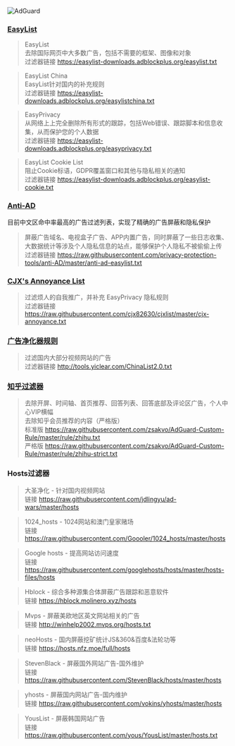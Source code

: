 ![AdGuard](https://github.com/233Bazinga/Handling/blob/master/Picture/banner.png)

### [EasyList](https://easylist.to)

>EasyList   
>去除国际网页中大多数广告，包括不需要的框架、图像和对象   
>过滤器链接 https://easylist-downloads.adblockplus.org/easylist.txt

>EasyList China   
>EasyList针对国内的补充规则   
>过滤器链接 https://easylist-downloads.adblockplus.org/easylistchina.txt

>EasyPrivacy   
>从网络上上完全删除所有形式的跟踪，包括Web错误、跟踪脚本和信息收集，从而保护您的个人数据   
>过滤器链接 https://easylist-downloads.adblockplus.org/easyprivacy.txt

>EasyList Cookie List   
>阻止Cookie标语，GDPR覆盖窗口和其他与隐私相关的通知   
>过滤器链接 https://easylist-downloads.adblockplus.org/easylist-cookie.txt


### [Anti-AD](https://github.com/privacy-protection-tools/anti-AD)
目前中文区命中率最高的广告过滤列表，实现了精确的广告屏蔽和隐私保护

>屏蔽广告域名、电视盒子广告、APP内置广告，同时屏蔽了一些日志收集、大数据统计等涉及个人隐私信息的站点，能够保护个人隐私不被偷偷上传   
>过滤器链接 https://raw.githubusercontent.com/privacy-protection-tools/anti-AD/master/anti-ad-easylist.txt


### [CJX's Annoyance List](https://github.com/cjx82630/cjxlist/)

>过滤烦人的自我推广，并补充 EasyPrivacy 隐私规则   
>过滤器链接 https://raw.githubusercontent.com/cjx82630/cjxlist/master/cjx-annoyance.txt


### [广告净化器规则](http://www.yiclear.com)

>过滤国内大部分视频网站的广告   
>过滤器链接 http://tools.yiclear.com/ChinaList2.0.txt


### [知乎过滤器](https://github.com/zsakvo/AdGuard-Custom-Rule)

>去除开屏、时间轴、首页推荐、回答列表、回答底部及评论区广告，个人中心VIP横幅   
>去除知乎会员推荐的内容（严格版）   
>标准版 https://raw.githubusercontent.com/zsakvo/AdGuard-Custom-Rule/master/rule/zhihu.txt   
>严格版 https://raw.githubusercontent.com/zsakvo/AdGuard-Custom-Rule/master/rule/zhihu-strict.txt


### Hosts过滤器

>大圣净化 - 针对国内视频网站   
>链接 https://raw.githubusercontent.com/jdlingyu/ad-wars/master/hosts

>1024_hosts - 1024网站和澳门皇家赌场   
>链接 https://raw.githubusercontent.com/Goooler/1024_hosts/master/hosts

>Google hosts - 提高网站访问速度   
>链接 https://raw.githubusercontent.com/googlehosts/hosts/master/hosts-files/hosts

>Hblock - 综合多种源集合体屏蔽广告跟踪和恶意软件   
>链接 https://hblock.molinero.xyz/hosts 

>Mvps - 屏蔽美欧地区英文网站相关的广告   
>链接 http://winhelp2002.mvps.org/hosts.txt

>neoHosts - 国内屏蔽挖矿统计JS&360&百度&法轮功等   
>链接 https://hosts.nfz.moe/full/hosts

>StevenBlack - 屏蔽国外网站广告-国外维护   
>链接 https://raw.githubusercontent.com/StevenBlack/hosts/master/hosts

>yhosts - 屏蔽国内网站广告-国内维护   
>链接 https://raw.githubusercontent.com/vokins/yhosts/master/hosts

>YousList - 屏蔽韩国网站广告   
>链接 https://raw.githubusercontent.com/yous/YousList/master/hosts.txt
